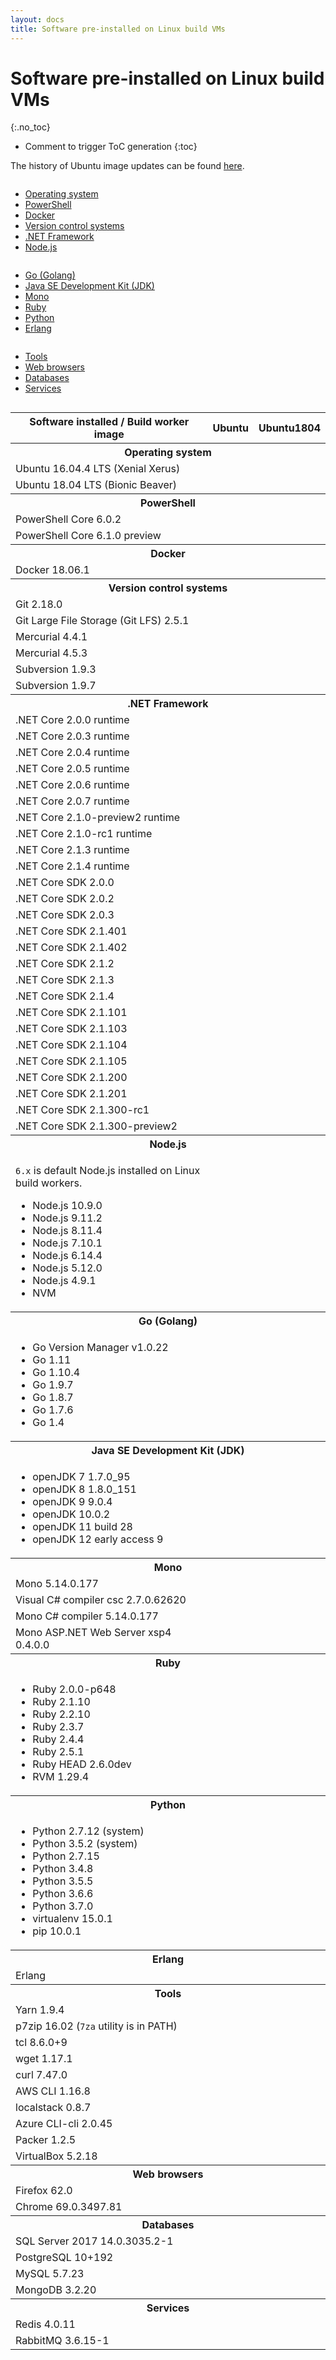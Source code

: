 ```yaml
---
layout: docs
title: Software pre-installed on Linux build VMs
---
```


<!-- markdownlint-disable MD022 MD032 -->
# Software pre-installed on Linux build VMs
{:.no_toc}

* Comment to trigger ToC generation
{:toc}
<!-- markdownlint-enable MD022 MD032 -->

The history of Ubuntu image updates can be found [here](/updates/).

<div class="row">
    <div class="columns medium-4">
        <ul>
            <li><a href="#operating-system">Operating system</a></li>
            <li><a href="#powershell">PowerShell</a></li>
            <li><a href="#docker">Docker</a></li>
            <li><a href="#version-control-systems">Version control systems</a></li>
            <li><a href="#net-framework">.NET Framework</a></li>
            <li><a href="#node-js">Node.js</a></li>
        </ul>
    </div>
    <div class="columns medium-4">
        <ul>
            <li><a href="#golang">Go (Golang)</a></li>
            <li><a href="#java">Java SE Development Kit (JDK)</a></li>
            <li><a href="#mono">Mono</a></li>
            <li><a href="#ruby">Ruby</a></li>
            <li><a href="#python">Python</a></li>
            <li><a href="#erlang">Erlang</a></li>
        </ul>
    </div>
    <div class="columns medium-4">
        <ul>
            <li><a href="#tools">Tools</a></li>
            <li><a href="#web-browsers">Web browsers</a></li>
            <li><a href="#databases">Databases</a></li>
            <li><a href="#services">Services</a></li>
        </ul>
    </div>
</div>

<table class="software-list">
    <tr>
        <th>Software installed / Build worker image</th>
        <th class="rotate"><span>Ubuntu</span></th>
        <th class="rotate"><span>Ubuntu1804</span></th>
    </tr>
    <tr>
        <th id="operating-system" class="section" colspan="3">Operating system</th>
    </tr>
    <tr>
        <td>Ubuntu 16.04.4 LTS (Xenial Xerus)</td>
        <td class="yes"></td>
        <td class="no"></td>
    </tr>
    <tr>
        <td>Ubuntu 18.04 LTS (Bionic Beaver)</td>
        <td class="no"></td>
        <td class="yes"></td>
    </tr>
    <tr>
        <th id="powershell" class="section" colspan="3">PowerShell</th>
    </tr>
    <tr><td>PowerShell Core 6.0.2</td><td class="yes"></td><td class="no"></td></tr>
    <tr><td>PowerShell Core 6.1.0 preview</td><td class="no"></td><td class="yes"></td></tr>
    <!-- Docker -->
    <tr>
        <th id="docker" class="section" colspan="3">Docker</th>
    </tr>
    <tr>
        <td>Docker 18.06.1</td><td class="yes"></td><td class="yes"></td>
    </tr>
    <!-- Version control systems -->
    <tr>
        <th id="version-control-systems" class="section" colspan="3">Version control systems</th>
    </tr>
    <tr>
        <td>Git 2.18.0</td><td class="yes"></td><td class="yes"></td>
    </tr>
    <tr>
        <td>Git Large File Storage (Git LFS) 2.5.1</td><td class="yes"></td><td class="yes"></td>
    </tr>
    <tr><td>Mercurial 4.4.1</td><td class="yes"></td><td class="no"></td></tr>
    <tr><td>Mercurial 4.5.3</td><td class="no"></td><td class="yes"></td></tr>
    <tr><td>Subversion 1.9.3</td><td class="yes"></td><td class="no"></td></tr>
    <tr><td>Subversion 1.9.7</td><td class="no"></td><td class="yes"></td>
    <!-- .NET Framework -->
    <tr>
        <th id="net-framework" class="section" colspan="3">.NET Framework</th>
    </tr>
    <tr><td>.NET Core 2.0.0 runtime</td><td class="yes"></td><td class="no"></td></tr>
    <tr><td>.NET Core 2.0.3 runtime</td><td class="yes"></td><td class="no"></td></tr>
    <tr><td>.NET Core 2.0.4 runtime</td><td class="yes"></td><td class="no"></td></tr>
    <tr><td>.NET Core 2.0.5 runtime</td><td class="yes"></td><td class="no"></td></tr>
    <tr><td>.NET Core 2.0.6 runtime</td><td class="yes"></td><td class="no"></td></tr>
    <tr><td>.NET Core 2.0.7 runtime</td><td class="yes"></td><td class="yes"></td></tr>
    <tr><td>.NET Core 2.1.0-preview2 runtime</td><td class="no"></td><td class="yes"></td></tr>
    <tr><td>.NET Core 2.1.0-rc1 runtime</td><td class="no"></td><td class="yes"></td></tr>
    <tr><td>.NET Core 2.1.3 runtime</td><td class="yes"></td><td class="no"></td></tr>
    <tr><td>.NET Core 2.1.4 runtime</td><td class="no"></td><td class="yes"></td></tr>
    <tr><td>.NET Core SDK 2.0.0</td><td class="yes"></td><td class="no"></td></tr>
    <tr><td>.NET Core SDK 2.0.2</td><td class="yes"></td><td class="no"></td></tr>
    <tr><td>.NET Core SDK 2.0.3</td><td class="yes"></td><td class="no"></td></tr>
    <tr><td>.NET Core SDK 2.1.401</td><td class="yes"></td><td class="no"></td></tr>
    <tr><td>.NET Core SDK 2.1.402</td><td class="no"></td><td class="yes"></td></tr>
    <tr><td>.NET Core SDK 2.1.2</td><td class="yes"></td><td class="no"></td></tr>
    <tr><td>.NET Core SDK 2.1.3</td><td class="yes"></td><td class="no"></td></tr>
    <tr><td>.NET Core SDK 2.1.4</td><td class="yes"></td><td class="no"></td></tr>
    <tr><td>.NET Core SDK 2.1.101</td><td class="yes"></td><td class="no"></td></tr>
    <tr><td>.NET Core SDK 2.1.103</td><td class="yes"></td><td class="no"></td></tr>
    <tr><td>.NET Core SDK 2.1.104</td><td class="yes"></td><td class="no"></td></tr>
    <tr><td>.NET Core SDK 2.1.105</td><td class="yes"></td><td class="yes"></td></tr>
    <tr><td>.NET Core SDK 2.1.200</td><td class="yes"></td><td class="yes"></td></tr>
    <tr><td>.NET Core SDK 2.1.201</td><td class="yes"></td><td class="yes"></td></tr>
    <tr><td>.NET Core SDK 2.1.300-rc1</td><td class="no"></td><td class="yes"></td></tr>
    <tr><td>.NET Core SDK 2.1.300-preview2</td><td class="no"></td><td class="yes"></td></tr>
    <!-- Node.js -->
    <tr>
        <th id="node-js" class="section" colspan="3">Node.js</th>
    </tr>
    <tr>
        <td>
            <p><code>6.x</code> is default Node.js installed on Linux build workers.</p>
            <ul>
                <li>Node.js 10.9.0</li>
                <li>Node.js 9.11.2</li>
                <li>Node.js 8.11.4</li>
                <li>Node.js 7.10.1</li>
                <li>Node.js 6.14.4</li>
                <li>Node.js 5.12.0</li>
                <li>Node.js 4.9.1</li>
                <li>NVM</li>
            </ul>
        </td>
        <td class="yes"></td><td class="yes"></td>
    </tr>
    <!-- Go -->
    <tr>
        <th id="golang" class="section" colspan="3">Go (Golang)</th>
    </tr>
    <tr>
        <td>
            <ul>
                <li>Go Version Manager v1.0.22</li>
                <li>Go 1.11</li>
                <li>Go 1.10.4</li>
                <li>Go 1.9.7</li>
                <li>Go 1.8.7</li>
                <li>Go 1.7.6</li>
                <li>Go 1.4</li>
            </ul>
        </td>
        <td class="yes"></td><td class="yes"></td>
    </tr>
    <!-- Java -->
    <tr>
        <th id="java" class="section" colspan="3">Java SE Development Kit (JDK)</th>
    </tr>
    <tr>
        <td>
            <ul>
                <li>openJDK 7 1.7.0_95</li>
                <li>openJDK 8 1.8.0_151</li>
                <li>openJDK 9 9.0.4</li>
                <li>openJDK 10.0.2</li>
                <li>openJDK 11 build 28</li>
                <li>openJDK 12 early access 9</li>
            </ul>
        </td>
        <td class="yes"></td><td class="yes"></td>
    </tr>
    <!-- Mono -->
    <tr>
        <th id="mono" class="section" colspan="3">Mono</th>
    </tr>
    <tr><td>Mono 5.14.0.177</td><td class="yes"></td><td class="yes"></td></tr>
    <tr><td>Visual C# compiler csc 2.7.0.62620</td><td class="yes"></td><td class="yes"></td></tr>
    <tr><td>Mono C# compiler 5.14.0.177</td><td class="yes"></td><td class="yes"></td></tr>
    <tr><td>Mono ASP.NET Web Server xsp4 0.4.0.0</td><td class="yes"></td><td class="yes"></td></tr>
    <!-- Ruby -->
    <tr>
        <th id="ruby" class="section" colspan="3">Ruby</th>
    </tr>
    <tr>
        <td>
            <ul>
                <li>Ruby 2.0.0-p648</li>
                <li>Ruby 2.1.10</li>
                <li>Ruby 2.2.10</li>
                <li>Ruby 2.3.7</li>
                <li>Ruby 2.4.4</li>
                <li>Ruby 2.5.1</li>
                <li>Ruby HEAD 2.6.0dev</li>
                <li>RVM 1.29.4</li>
            </ul>
        </td>
        <td class="yes"></td><td class="yes"></td>
    </tr>
    <!-- Python -->
    <tr>
        <th id="python" class="section" colspan="3">Python</th>
    </tr>
    <tr>
        <td>
            <ul>
                <li>Python 2.7.12 (system)</li>
                <li>Python 3.5.2 (system)</li>
                <li>Python 2.7.15</li>
                <li>Python 3.4.8</li>
                <li>Python 3.5.5</li>
                <li>Python 3.6.6</li>
                <li>Python 3.7.0</li>
                <li>virtualenv 15.0.1</li>
                <li>pip 10.0.1</li>
            </ul>
        </td>
        <td class="yes"></td><td class="yes"></td>
    </tr>
    <!-- Erlang -->
    <tr>
        <th id="erlang" class="section" colspan="3">Erlang</th>
    </tr>
    <tr>
        <td>Erlang</td><td class="yes"></td><td class="yes"></td>
    </tr>
    <!-- Tools -->
    <tr>
        <th id="tools" class="section" colspan="3">Tools</th>
    </tr>
    <tr><td>Yarn 1.9.4</td><td class="yes"></td><td class="yes"></td></tr>
    <tr><td>p7zip 16.02 (<code>7za</code> utility is in PATH)</td><td class="yes"></td><td class="yes"></td></tr>
    <tr><td>tcl 8.6.0+9</td><td class="yes"></td><td class="yes"></td></tr>
    <tr><td>wget 1.17.1</td><td class="yes"></td><td class="yes"></td></tr>
    <tr><td>curl 7.47.0</td><td class="yes"></td><td class="yes"></td></tr>
    <tr><td>AWS CLI 1.16.8</td><td class="yes"></td><td class="yes"></td></tr>
    <tr><td>localstack 0.8.7</td><td class="yes"></td><td class="yes"></td></tr>
    <tr><td>Azure CLI-cli 2.0.45</td><td class="yes"></td><td class="yes"></td></tr>
    <tr><td>Packer 1.2.5</td><td class="yes"></td><td class="yes"></td></tr>
    <tr><td>VirtualBox 5.2.18</td><td class="yes"></td><td class="yes"></td></tr>
    <!-- Web browsers -->
    <tr>
        <th id="web-browsers" class="section" colspan="3">Web browsers</th>
    </tr>
    <tr><td>Firefox 62.0</td><td class="yes"></td><td class="yes"></td></tr>
    <tr><td>Chrome 69.0.3497.81</td><td class="yes"></td><td class="yes"></td></tr>
    <!-- Databases -->
    <tr>
        <th id="databases" class="section" colspan="3">Databases</th>
    </tr>
    <tr><td>SQL Server 2017 14.0.3035.2-1</td><td class="yes"></td><td class="yes"></td></tr>
    <tr><td>PostgreSQL 10+192</td><td class="yes"></td><td class="yes"></td></tr>
    <tr><td>MySQL 5.7.23</td><td class="yes"></td><td class="yes"></td></tr>
    <tr><td>MongoDB 3.2.20</td><td class="yes"></td><td class="yes"></td></tr>
    <!-- Services -->
    <tr>
        <th id="services" class="section" colspan="3">Services</th>
    </tr>
    <tr><td>Redis 4.0.11</td><td class="yes"></td><td class="yes"></td></tr>
    <tr><td>RabbitMQ 3.6.15-1</td><td class="yes"></td><td class="yes"></td></tr>
</table>